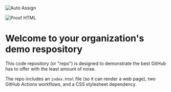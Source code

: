 ![Auto Assign](https://github.com/KWSoftwareTeamProject/demo-repository/actions/workflows/auto-assign.yml/badge.svg)

![Proof HTML](https://github.com/KWSoftwareTeamProject/demo-repository/actions/workflows/proof-html.yml/badge.svg)

# Welcome to your organization's demo respository
This code repository (or "repo") is designed to demonstrate the best GitHub has to offer with the least amount of noise.

The repo includes an `index.html` file (so it can render a web page), two GitHub Actions workflows, and a CSS stylesheet dependency.
